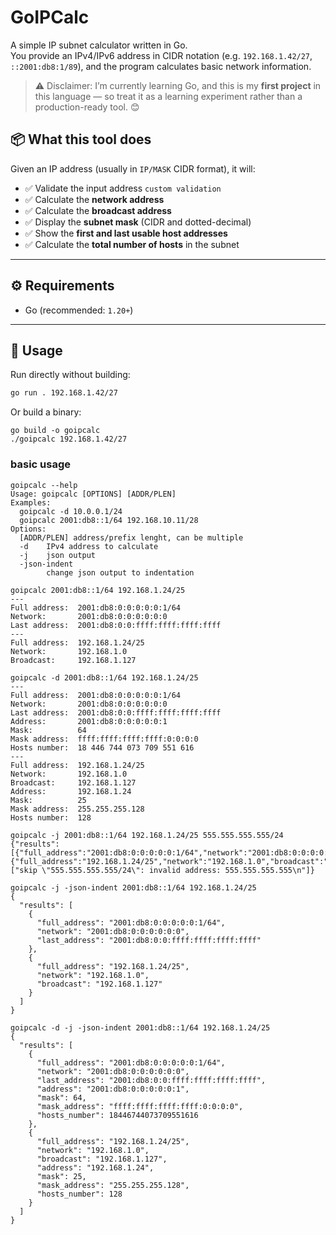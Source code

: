 # GoIPCalc

A simple IP subnet calculator written in Go.  
You provide an IPv4/IPv6 address in CIDR notation (e.g. `192.168.1.42/27`, `::2001:db8:1/89`), and the program calculates basic network information.

> ⚠️ Disclaimer: I’m currently learning Go, and this is my **first project** in this language — so treat it as a learning experiment rather than a production-ready tool. 😊

## 📦 What this tool does

Given an IP address (usually in `IP/MASK` CIDR format), it will:

- ✅ Validate the input address `custom validation`
- ✅ Calculate the **network address**  
- ✅ Calculate the **broadcast address**  
- ✅ Display the **subnet mask** (CIDR and dotted-decimal)  
- ✅ Show the **first and last usable host addresses**  
- ✅ Calculate the **total number of hosts** in the subnet  

---

## ⚙️ Requirements

- Go (recommended: `1.20+`)

---

## 🚀 Usage

Run directly without building:

```bash
go run . 192.168.1.42/27
```
Or build a binary:
```
go build -o goipcalc
./goipcalc 192.168.1.42/27
```

### basic usage
```
goipcalc --help
Usage: goipcalc [OPTIONS] [ADDR/PLEN]
Examples:
  goipcalc -d 10.0.0.1/24
  goipcalc 2001:db8::1/64 192.168.10.11/28
Options:
  [ADDR/PLEN] address/prefix lenght, can be multiple
  -d    IPv4 address to calculate
  -j    json output
  -json-indent
        change json output to indentation
```
```
goipcalc 2001:db8::1/64 192.168.1.24/25
---
Full address:  2001:db8:0:0:0:0:0:1/64
Network:       2001:db8:0:0:0:0:0:0
Last address:  2001:db8:0:0:ffff:ffff:ffff:ffff
---
Full address:  192.168.1.24/25
Network:       192.168.1.0
Broadcast:     192.168.1.127
```
```
goipcalc -d 2001:db8::1/64 192.168.1.24/25
---
Full address:  2001:db8:0:0:0:0:0:1/64
Network:       2001:db8:0:0:0:0:0:0
Last address:  2001:db8:0:0:ffff:ffff:ffff:ffff
Address:       2001:db8:0:0:0:0:0:1
Mask:          64
Mask address:  ffff:ffff:ffff:ffff:0:0:0:0
Hosts number:  18 446 744 073 709 551 616
---
Full address:  192.168.1.24/25
Network:       192.168.1.0
Broadcast:     192.168.1.127
Address:       192.168.1.24
Mask:          25
Mask address:  255.255.255.128
Hosts number:  128
```
```
goipcalc -j 2001:db8::1/64 192.168.1.24/25 555.555.555.555/24
{"results":[{"full_address":"2001:db8:0:0:0:0:0:1/64","network":"2001:db8:0:0:0:0:0:0","last_address":"2001:db8:0:0:ffff:ffff:ffff:ffff"},{"full_address":"192.168.1.24/25","network":"192.168.1.0","broadcast":"192.168.1.127"}],"errors":["skip \"555.555.555.555/24\": invalid address: 555.555.555.555\n"]}
```
```
goipcalc -j -json-indent 2001:db8::1/64 192.168.1.24/25
{
  "results": [
    {
      "full_address": "2001:db8:0:0:0:0:0:1/64",
      "network": "2001:db8:0:0:0:0:0:0",
      "last_address": "2001:db8:0:0:ffff:ffff:ffff:ffff"
    },
    {
      "full_address": "192.168.1.24/25",
      "network": "192.168.1.0",
      "broadcast": "192.168.1.127"
    }
  ]
}
```
```
goipcalc -d -j -json-indent 2001:db8::1/64 192.168.1.24/25
{
  "results": [
    {
      "full_address": "2001:db8:0:0:0:0:0:1/64",
      "network": "2001:db8:0:0:0:0:0:0",
      "last_address": "2001:db8:0:0:ffff:ffff:ffff:ffff",
      "address": "2001:db8:0:0:0:0:0:1",
      "mask": 64,
      "mask_address": "ffff:ffff:ffff:ffff:0:0:0:0",
      "hosts_number": 18446744073709551616
    },
    {
      "full_address": "192.168.1.24/25",
      "network": "192.168.1.0",
      "broadcast": "192.168.1.127",
      "address": "192.168.1.24",
      "mask": 25,
      "mask_address": "255.255.255.128",
      "hosts_number": 128
    }
  ]
}
```


